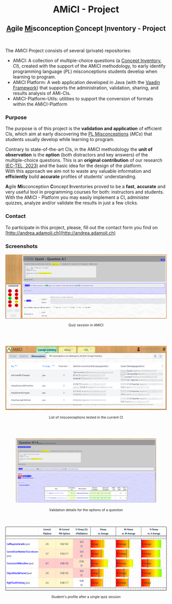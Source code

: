 # <center>AMiCI - Project</center>
## <center><u>A</u>gile <u>Mi</u>sconception <u>C</u>oncept <u>I</u>nventory - Project</center>

<br>

The AMiCI Project consists of several (private) repositories:
- AMiCI: A collection of multiple-choice questions (a [Concept Inventory](https://en.wikipedia.org/wiki/Concept_inventory), *CI*), created with the support of the AMiCI methodology, to early identify programming language (*PL*) misconceptions students develop when learning to program.
- AMiCI Platform: A web application developed in Java (with the [Vaadin Framework](https://vaadin.com/)) that supports the administration, validation, sharing, and results analysis of AMi-CIs.
- AMiCI-Platform-Utils: utilities to support the conversion of formats within the AMiCI-Platform

### Purpose
The purpose is of this project is the **validation and application** of efficient CIs, which aim at early discovering the [PL Misconceptions](https://progmiscon.org) (*MCs*) that students usually develop while learning to program. 

Contrary to state-of-the-art CIs, in the AMiCI methodology  the **unit of observation** is the **option** (both distractors and key answers) of the multiple-choice questions. This is an **original contribution** of our research [(EC-TEL, 2023)](https://link.springer.com/chapter/10.1007/978-3-031-42682-7_1) and the basic idea for the design of the platform. <br>
With this approach we aim not to waste any valuable information and **efficiently** build **accurate** profiles of students' understanding.

**A**gile **Mi**sconception **C**oncept **I**nventories proved to be a **fast**, **accurate** and very useful tool in programming courses for both: instructors and students. <br>
With the AMiCI - Platform you may easily implement a CI, administer quizzes, analyze and/or validate the results in just a few clicks.

### Contact
To participate in this project, please, fill out the contact form you find on [http://andrea.adamoli.ch](http://andrea.adamoli.ch)

### Screenshots

<center>
<img src="./quizSession.png?raw=true" height="200px"> <br>
<p style="font-size:8pt">Quiz session in AMiCI</p>
<br/><br/>

<img src="./misconceptionView.png?raw=true" height="200px"> <br>
<p style="font-size:8pt">List of misconceptions tested in the current CI</p>
<br/><br/>

<img src="./questionDetails.png?raw=true" height="200px"> <br/>
<p style="font-size:8pt">Validation details for the options of a question</p>
<br/><br/>

<img src="./studentprofile.png?raw=true" height="200px">
<p style="font-size:8pt">Student's profile after a single quiz session</p>

</center>
